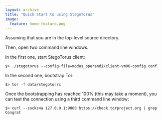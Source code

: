 ```yaml
---
layout: archive
title: "Quick Start to using StegoTorus"
image:
  feature: home-feature.png
---
```




Assuming that you are in the top-level source directory.

Then, open two command line windows.

In the first one, start StegoTorus client:

```
$> ./stegotorus --config-file=modus_operandi/client-vm06-config.conf
```

In the second one, bootstrap Tor:

```
$> tor -f data/stegotorrc
```

Once the bootstrapping has reached 100% (this may take a moment), you can test the connection using a third command line window:

```
$> curl --socks4a 127.0.0.1:9060 https://check.torproject.org | grep Congrat
```


